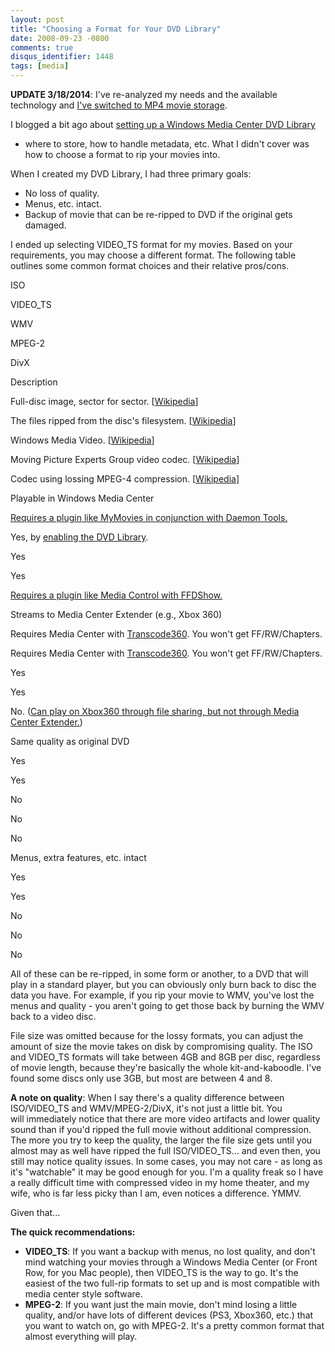 ```yaml
---
layout: post
title: "Choosing a Format for Your DVD Library"
date: 2008-09-23 -0800
comments: true
disqus_identifier: 1448
tags: [media]
---
```

**UPDATE 3/18/2014**: I've re-analyzed my needs and the available
technology and [I've switched to MP4 movie
storage](/archive/2014/03/18/switched-dvd-archiving-to-mp4.aspx).

I blogged a bit ago about [setting up a Windows Media Center DVD
Library](/archive/2008/09/12/how-to-set-up-a-dvd-library-in-windows-media.aspx)

- where to store, how to handle metadata, etc. What I didn't cover was
how to choose a format to rip your movies into.

When I created my DVD Library, I had three primary goals:

- No loss of quality.
- Menus, etc. intact.
- Backup of movie that can be re-ripped to DVD if the original gets
    damaged.

I ended up selecting VIDEO_TS format for my movies. Based on your
requirements, you may choose a different format. The following table
outlines some common format choices and their relative pros/cons.

ISO

VIDEO_TS

WMV

MPEG-2

DivX

Description

Full-disc image, sector for sector.
[[Wikipedia](http://en.wikipedia.org/wiki/ISO_image)]

The files ripped from the disc's filesystem.
[[Wikipedia](http://en.wikipedia.org/wiki/Video_ts)]

Windows Media Video.
[[Wikipedia](http://en.wikipedia.org/wiki/Windows_Media_Video)]

Moving Picture Experts Group video codec.
[[Wikipedia](http://en.wikipedia.org/wiki/MPEG-2)]

Codec using lossing MPEG-4 compression.
[[Wikipedia](http://en.wikipedia.org/wiki/Divx)]

Playable in Windows Media Center

[Requires a plugin like MyMovies in conjunction with Daemon
Tools.](/archive/2007/01/29/iso-vs.-video_ts-storage-for-media-center.aspx)

Yes, by [enabling the DVD
Library](/archive/2008/09/12/how-to-set-up-a-dvd-library-in-windows-media.aspx).

Yes

Yes

[Requires a plugin like Media Control with
FFDShow.](http://damienbt.free.fr/index.php)

Streams to Media Center Extender (e.g., Xbox 360)

Requires Media Center with
[Transcode360](http://www.runtime360.com/projects/transcode-360/). You
won't get FF/RW/Chapters.

Requires Media Center with
[Transcode360](http://www.runtime360.com/projects/transcode-360/). You
won't get FF/RW/Chapters.

Yes

Yes

No. ([Can play on Xbox360 through file sharing, but not through Media
Center
Extender.](http://gizmodo.com/gadgets/xbox-360-divx%5Cxvid-test/xbox-360-divxxvid-playback-tested-verdict-its-almost-perfect-329769.php))

Same quality as original DVD

Yes

Yes

No

No

No

Menus, extra features, etc. intact

Yes

Yes

No

No

No

All of these can be re-ripped, in some form or another, to a DVD that
will play in a standard player, but you can obviously only burn back to
disc the data you have. For example, if you rip your movie to WMV,
you've lost the menus and quality - you aren't going to get those back
by burning the WMV back to a video disc.

File size was omitted because for the lossy formats, you can adjust the
amount of size the movie takes on disk by compromising quality. The ISO
and VIDEO_TS formats will take between 4GB and 8GB per disc, regardless
of movie length, because they're basically the whole kit-and-kaboodle.
I've found some discs only use 3GB, but most are between 4 and 8.

**A note on quality**: When I say there's a quality difference between
ISO/VIDEO_TS and WMV/MPEG-2/DivX, it's not just a little bit. You
will immediately notice that there are more video artifacts and lower
quality sound than if you'd ripped the full movie without additional
compression. The more you try to keep the quality, the larger the file
size gets until you almost may as well have ripped the full
ISO/VIDEO_TS... and even then, you still may notice quality issues. In
some cases, you may not care - as long as it's "watchable" it may be
good enough for you. I'm a quality freak so I have a really difficult
time with compressed video in my home theater, and my wife, who is far
less picky than I am, even notices a difference. YMMV.

Given that...

**The quick recommendations:**

- **VIDEO_TS**: If you want a backup with menus, no lost quality, and
    don't mind watching your movies through a Windows Media Center (or
    Front Row, for you Mac people), then VIDEO_TS is the way to go.
    It's the easiest of the two full-rip formats to set up and is most
    compatible with media center style software.
- **MPEG-2**: If you want just the main movie, don't mind losing a
    little quality, and/or have lots of different devices (PS3, Xbox360,
    etc.) that you want to watch on, go with MPEG-2. It's a pretty
    common format that almost everything will play.
